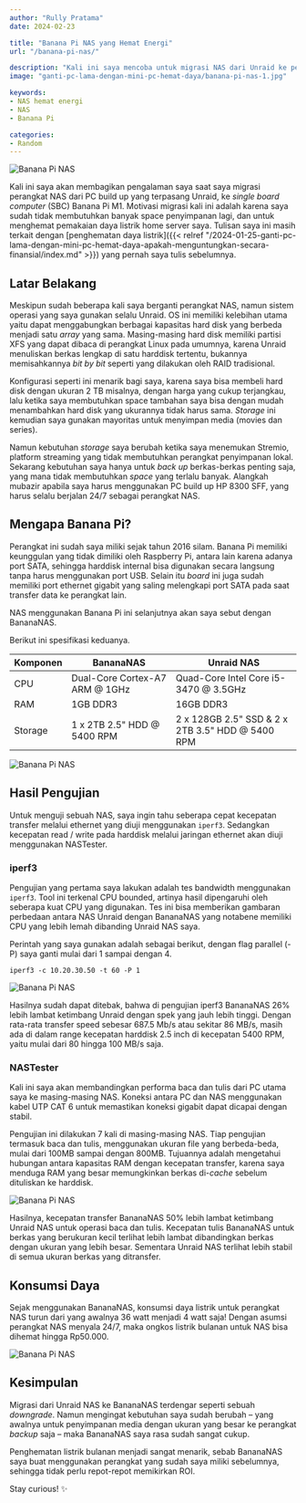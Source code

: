 ```yaml
---
author: "Rully Pratama"
date: 2024-02-23

title: "Banana Pi NAS yang Hemat Energi"
url: "/banana-pi-nas/"

description: "Kali ini saya mencoba untuk migrasi NAS dari Unraid ke perangkat SBC Banana Pi. Seperti apa performanya, yuk coba cek di sini."
image: "ganti-pc-lama-dengan-mini-pc-hemat-daya/banana-pi-nas-1.jpg"

keywords:
- NAS hemat energi
- NAS
- Banana Pi

categories:
- Random
---
```


![Banana Pi NAS](banana-pi-nas-1.jpg)

Kali ini saya akan membagikan pengalaman saya saat saya migrasi perangkat NAS dari PC build up yang terpasang Unraid, ke *single board computer* (SBC) Banana Pi M1. Motivasi migrasi kali ini adalah karena saya sudah tidak membutuhkan banyak space penyimpanan lagi, dan untuk menghemat pemakaian daya listrik home server saya. Tulisan saya ini masih terkait dengan [penghematan daya listrik]({{< relref "/2024-01-25-ganti-pc-lama-dengan-mini-pc-hemat-daya-apakah-menguntungkan-secara-finansial/index.md" >}}) yang pernah saya tulis sebelumnya.

## Latar Belakang

Meskipun sudah beberapa kali saya berganti perangkat NAS, namun sistem operasi yang saya gunakan selalu Unraid. OS ini memiliki kelebihan utama yaitu dapat menggabungkan berbagai kapasitas hard disk yang berbeda menjadi satu *array* yang sama. Masing-masing hard disk memiliki partisi XFS yang dapat dibaca di perangkat Linux pada umumnya, karena Unraid menuliskan berkas lengkap di satu harddisk tertentu, bukannya memisahkannya *bit by bit* seperti yang dilakukan oleh RAID tradisional.

Konfigurasi seperti ini menarik bagi saya, karena saya bisa membeli hard disk dengan ukuran 2 TB misalnya, dengan harga yang cukup terjangkau, lalu ketika saya membutuhkan space tambahan saya bisa dengan mudah menambahkan hard disk yang ukurannya tidak harus sama. *Storage* ini kemudian saya gunakan mayoritas untuk menyimpan media (movies dan series).

Namun kebutuhan *storage* saya berubah ketika saya menemukan Stremio, platform streaming yang tidak membutuhkan perangkat penyimpanan lokal. Sekarang kebutuhan saya hanya untuk *back up* berkas-berkas penting saja, yang mana tidak membutuhkan *space* yang terlalu banyak. Alangkah mubazir apabila saya harus menggunakan PC build up HP 8300 SFF, yang harus selalu berjalan 24/7 sebagai perangkat NAS.

## Mengapa Banana Pi?

Perangkat ini sudah saya miliki sejak tahun 2016 silam. Banana Pi memiliki keunggulan yang tidak dimiliki oleh Raspberry Pi, antara lain karena adanya port SATA, sehingga harddisk internal bisa digunakan secara langsung tanpa harus menggunakan port USB. Selain itu *board* ini juga sudah memiliki port ethernet gigabit yang saling melengkapi port SATA pada saat transfer data ke perangkat lain.

NAS menggunakan Banana Pi ini selanjutnya akan saya sebut dengan BananaNAS.

Berikut ini spesifikasi keduanya.

| **Komponen** | **BananaNAS**                      | **Unraid NAS**                                     |
|----------|--------------------------------|------------------------------------------------|
| CPU      | Dual-Core Cortex-A7 ARM @ 1GHz | Quad-Core Intel Core i5-3470 @ 3.5GHz          |
| RAM      | 1GB DDR3                       | 16GB DDR3                                      |
| Storage  | 1 x 2TB 2.5" HDD @ 5400 RPM    | 2 x 128GB 2.5" SSD & 2 x 2TB 3.5" HDD @ 5400 RPM |

![Banana Pi NAS](banana-pi-nas-2.jpg)

## Hasil Pengujian

Untuk menguji sebuah NAS, saya ingin tahu seberapa cepat kecepatan transfer melalui ethernet yang diuji menggunakan `iperf3`. Sedangkan kecepatan read / write pada harddisk melalui jaringan ethernet akan diuji menggunakan NASTester.


### iperf3

Pengujian yang pertama saya lakukan adalah tes bandwidth menggunakan `iperf3`. Tool ini terkenal CPU bounded, artinya hasil dipengaruhi oleh seberapa kuat CPU yang digunakan. Tes ini bisa memberikan gambaran perbedaan antara NAS Unraid dengan BananaNAS yang notabene memiliki CPU yang lebih lemah dibanding Unraid NAS saya.

Perintah yang saya gunakan adalah sebagai berikut, dengan flag parallel (-P) saya ganti mulai dari 1 sampai dengan 4.
```
iperf3 -c 10.20.30.50 -t 60 -P 1
```
![Banana Pi NAS](Banana-Pi-NAS-iperf3.png)

Hasilnya sudah dapat ditebak, bahwa di pengujian iperf3 BananaNAS 26% lebih lambat ketimbang Unraid dengan spek yang jauh lebih tinggi. Dengan rata-rata transfer speed sebesar 687.5 Mb/s atau sekitar 86 MB/s, masih ada di dalam range kecepatan harddisk 2.5 inch di kecepatan 5400 RPM, yaitu mulai dari 80 hingga 100 MB/s saja.

### NASTester

Kali ini saya akan membandingkan performa baca dan tulis dari PC utama saya ke masing-masing NAS. Koneksi antara PC dan NAS menggunakan kabel UTP CAT 6 untuk memastikan koneksi gigabit dapat dicapai dengan stabil.

Pengujian ini dilakukan 7 kali di masing-masing NAS. Tiap pengujian termasuk baca dan tulis, menggunakan ukuran file yang berbeda-beda, mulai dari 100MB sampai dengan 800MB. Tujuannya adalah mengetahui hubungan antara kapasitas RAM dengan kecepatan transfer, karena saya menduga RAM yang besar memungkinkan berkas di-*cache* sebelum dituliskan ke harddisk.

![Banana Pi NAS](Banana-Pi-NAS-NASTester.png)

Hasilnya, kecepatan transfer BananaNAS 50% lebih lambat ketimbang Unraid NAS untuk operasi baca dan tulis. Kecepatan tulis BananaNAS untuk berkas yang berukuran kecil terlihat lebih lambat dibandingkan berkas dengan ukuran yang lebih besar. Sementara Unraid NAS terlihat lebih stabil di semua ukuran berkas yang ditransfer.

## Konsumsi Daya

Sejak menggunakan BananaNAS, konsumsi daya listrik untuk perangkat NAS turun dari yang awalnya 36 watt menjadi 4 watt saja! Dengan asumsi perangkat NAS menyala 24/7, maka ongkos listrik bulanan untuk NAS bisa dihemat hingga Rp50.000.

![Banana Pi NAS](banana-pi-nas-3.jpg)

## Kesimpulan

Migrasi dari Unraid NAS ke BananaNAS terdengar seperti sebuah *downgrade*. Namun mengingat kebutuhan saya sudah berubah – yang awalnya untuk penyimpanan media dengan ukuran yang besar ke perangkat *backup* saja – maka BananaNAS saya rasa sudah sangat cukup.

Penghematan listrik bulanan menjadi sangat menarik, sebab BananaNAS saya buat menggunakan perangkat yang sudah saya miliki sebelumnya, sehingga tidak perlu repot-repot memikirkan ROI.

Stay curious! ✨
